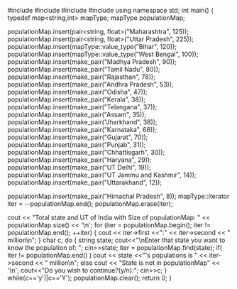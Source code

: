 #include <iostream>
#include <map>
#include <string>
#include <utility>
using namespace std;
int main()
{
typedef map<string,int> mapType;
mapType populationMap;

populationMap.insert(pair<string, float>("Maharashtra", 125));
populationMap.insert(pair<string, float>("Uttar Pradesh", 225));
populationMap.insert(mapType::value_type("Bihar", 120));
populationMap.insert(mapType::value_type("West Bengal", 100));
populationMap.insert(make_pair("Madhya Pradesh", 90));
populationMap.insert(make_pair("Tamil Nadu", 80));
populationMap.insert(make_pair("Rajasthan", 78));
populationMap.insert(make_pair("Andhra Pradesh", 53));
populationMap.insert(make_pair("Odisha", 47));
populationMap.insert(make_pair("Kerala", 38));
populationMap.insert(make_pair("Telangana", 37));
populationMap.insert(make_pair("Assam", 35));
populationMap.insert(make_pair("Jharkhand", 38));
populationMap.insert(make_pair("Karnataka", 68));
populationMap.insert(make_pair("Gujarat", 70));
populationMap.insert(make_pair("Punjab", 31));
populationMap.insert(make_pair("Chhattisgarh", 30));
populationMap.insert(make_pair("Haryana", 29));
populationMap.insert(make_pair("UT Delhi", 19));
populationMap.insert(make_pair("UT Jammu and Kashmir", 14));
populationMap.insert(make_pair("Uttarakhand", 12));

populationMap.insert(make_pair("Himachal Pradesh", 8));
mapType::iterator iter = --populationMap.end();
populationMap.erase(iter);

cout << "Total state and UT of India with Size of populationMap: " << populationMap.size() <<
'\n';
for (iter = populationMap.begin(); iter != populationMap.end(); ++iter)
{
cout << iter->first <<":" << iter->second << " million\n";
}
char c;
do
{
string state;
cout<<"\nEnter that state you want to know the population of: ";
cin>>state;
iter = populationMap.find(state);
if( iter != populationMap.end() )
cout << state <<"'s populations is "
<< iter->second << " million\n";
else
cout << "State is not in populationMap" << '\n';
cout<<"Do you wish to continue?(y/n):";
cin>>c;
} while(c=='y'||c=='Y');
populationMap.clear();
return 0;
}
